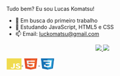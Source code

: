 Tudo bem? Eu sou Lucas Komatsu!

- 🔭 Em busca do primeiro trabalho
- 🌱 Estudando JavaScript, HTML5 e CSS
- 📫 Email: luckomatsu@gmail.com

<div align="center">
  <a href="https://github.com/luckomatsu">
  <img img width="42%" src="https://github-readme-stats.vercel.app/api?username=luckomatsu&show_icons=true&theme=tokyonight&include_all_commits=true&count_private=true"/>
  <img width="50%" src="https://github-readme-stats.vercel.app/api/top-langs/?username=luckomatsu&layout=compact&langs_count=7&theme=tokyonight"/>
</div>

<div style="display: inline_block"><br>
  <img align="center" alt="Js" height="30" width="40" src="https://raw.githubusercontent.com/devicons/devicon/master/icons/javascript/javascript-plain.svg">
  <img align="center" alt="HTML" height="30" width="40" src="https://raw.githubusercontent.com/devicons/devicon/master/icons/html5/html5-original.svg">
  <img align="center" alt="CSS" height="30" width="40" src="https://raw.githubusercontent.com/devicons/devicon/master/icons/css3/css3-original.svg">
</div>
